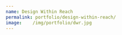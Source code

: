 ```yaml
---
name: Design Within Reach
permalink: portfolio/design-within-reach/
image:    /img/portfolio/dwr.jpg
---
```


